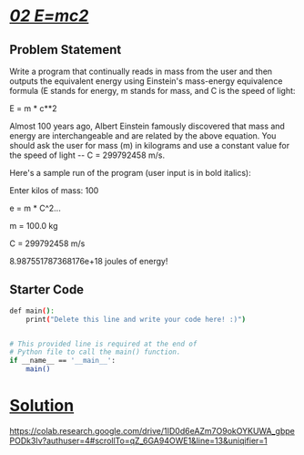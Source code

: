 # [*02 E=mc2*](https://colab.research.google.com/drive/1ID0d6eAZm7O9okOYKUWA_gbpePODk3Iv?authuser=4#scrollTo=qZ_6GA94OWE1&line=13&uniqifier=1)

## Problem Statement

Write a program that continually reads in mass from the user and then outputs the equivalent energy using Einstein's mass-energy equivalence formula (E stands for energy, m stands for mass, and C is the speed of light:

E = m * c**2

Almost 100 years ago, Albert Einstein famously discovered that mass and energy are interchangeable and are related by the above equation. You should ask the user for mass (m) in kilograms and use a constant value for the speed of light -- C = 299792458 m/s.

Here's a sample run of the program (user input is in bold italics):

Enter kilos of mass: 100 

e = m * C^2... 

m = 100.0 kg 

C = 299792458 m/s 

8.987551787368176e+18 joules of energy!

## Starter Code

```bash
def main():
    print("Delete this line and write your code here! :)")


# This provided line is required at the end of
# Python file to call the main() function.
if __name__ == '__main__':
    main()
```

# [Solution](https://colab.research.google.com/drive/1ID0d6eAZm7O9okOYKUWA_gbpePODk3Iv?authuser=4#scrollTo=qZ_6GA94OWE1&line=13&uniqifier=1)

https://colab.research.google.com/drive/1ID0d6eAZm7O9okOYKUWA_gbpePODk3Iv?authuser=4#scrollTo=qZ_6GA94OWE1&line=13&uniqifier=1
